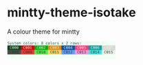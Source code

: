 # mintty-theme-isotake
A colour theme for mintty

<img src="https://raw.githubusercontent.com/tacahiroy/mintty-theme-isotake/master/assets/isotake.jpg" width="50%">
